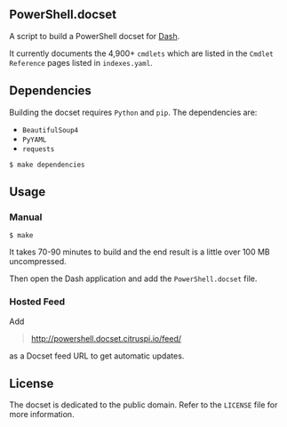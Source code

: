 ## PowerShell.docset

A script to build a PowerShell docset for [Dash](http://kapeli.com/dash).

It currently documents the 4,900+ `cmdlets` which are listed in the
`Cmdlet Reference` pages listed in `indexes.yaml`.

## Dependencies

Building the docset requires `Python` and `pip`. The dependencies are:

- `BeautifulSoup4`
- `PyYAML`
- `requests`

```
$ make dependencies
```

## Usage

### Manual

```
$ make
```

It takes 70-90 minutes to build and the end result is a little over 100 MB
uncompressed.

Then open the Dash application and add the `PowerShell.docset` file.

### Hosted Feed

Add

> http://powershell.docset.citruspi.io/feed/

as a Docset feed URL to get automatic updates.

## License

The docset is dedicated to the public domain. Refer to the `LICENSE` file for
more information.
